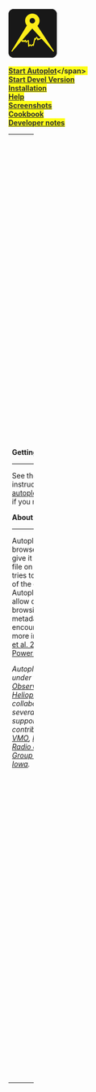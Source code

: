 <div id="launch" class="pBody" style="opacity:0.9;filter:alpha(opacity=90)">

![Logo96.png](Logo96.png "Logo96.png")

<span style="background-color:yellow;font-weight: bold;">[Start
Autoplot](http://autoplot.org/jnlp/latest/)&lt;/span&gt;&nbsp;
<span class="linuxnote" style="background-color:#ff99ff;display:none;">Linux
Installation</span>  
<span style="font-weight: bold;">[Start Devel
Version](http://autoplot.org/jnlp/devel/) </span>  
<span style="font-weight: bold;">[Installation](help.md#installation "wikilink")</span>  
<span style="font-weight: bold;">[Help](help.md "wikilink")</span>  
<span style="font-weight: bold;">[Screenshots](gallery.md "wikilink")</span>  
<span style="font-weight: bold;">[Cookbook](cookbook.md "wikilink")</span>  
<span style="font-weight: bold;">[Developer
notes](developer "wikilink")</span>

</div>

<table style="width:10%;">
<colgroup>
<col style="width: 4%" />
<col style="width: 6%" />
</colgroup>
<tbody>
<tr class="odd">
<td><p><strong>Getting Started</strong></p>
<hr />
<p>See the <a href="help" title="wikilink">help page</a> for usage instructions. Contact <a href="https://groups.google.com/forum/#!forum/autoplot">autoplot@groups.google.com</a> if you need assistance.</p>
<p><strong>About</strong></p>
<hr />
<p>Autoplot is an interactive browser for data on the web; give it a URL or the name of a file on your computer and it tries to create a sensible plot of the contents in the file. Autoplot was developed to allow quick and interactive browsing of data and metadata files that are often encountered on the web. For more information, see <a href="http://autoplot.org/wiki/images/autoplot.pdf">Faden et al. 2010</a> and introductory <a href="http://autoplot.org/wiki/images/autoplotIntroduction.ppt">PowerPoint</a>.</p>
<p><em>Autoplot was developed under the <a href="http://hpde.gsfc.nasa.gov/">NASA Virtual Observatories for Heliophysics</a> program in a collaborative effort among several institutions, including support or code contributions from <a href="http://virbo.org">ViRBO</a>, <a href="http://vmo.gsfc.nasa.gov">VMO</a>, <a href="http://www.rbsp-ect.lanl.gov/">RBSP-ECT</a>, and the <a href="http://www-pw.physics.uiowa.edu/">Radio and Plasma Wave Group at The University of Iowa</a>.</em></p></td>
<td><p><strong>Key Features</strong></p>
<hr />
<ul>
<li>Reads multiple ASCII formats including <a href="help#ASCII_table" title="wikilink">Complex ASCII tables</a>; <a href="help#Binary_table" title="wikilink">Binary tables</a>; <a href="http://cdf.gsfc.nasa.gov/">Common Data Format (CDF)</a>; <a href="http://www.unidata.ucar.edu/software/netcdf/ncml">NcML</a>; <a href="http://spase-group.org/">SPASE</a>; <a href="http://www.space-plasma.qmw.ac.uk/csds/welcome.html">Cluster Exchange Format</a>; <a href="http://www.unidata.ucar.edu/software/netcdf/">NetCDF</a>; <a href="http://opendap.org">OpenDAP</a>; <a href="http://www.hdfgroup.org/HDF5/">HDF5</a>; <a href="http://tsds.net">TSDS</a>; <a href="http://fits.gsfc.nasa.gov/fits_intro.html">FITS</a>; <a href="help#Excel" title="wikilink">Excel</a>; <a href="help#Wav_Files" title="wikilink">Wav</a>; <a href="help#Images" title="wikilink">PNG, JPG, etc</a>. For details and a full list, see <a href="help#Formats_Read" title="wikilink">Formats</a>.</li>
<li>Data is located with compact URI addresses. These contain the location of the data and additional information needed to use it.</li>
<li>Special support for <a href="help#CDAWeb" title="wikilink">CDAWeb server</a> at NASA/Goddard, <a href="http://hapi-server.org">HAPI</a>, and other data servers.</li>
<li><a href="https://das2.org">Das2</a> library used to create interactive graphics with slicing and custom interactions.</li>
<li>Wildcards can be used to <a href="help#Aggregation" title="wikilink">aggregate</a> (combine) data from multiple files into one time series.</li>
<li>Long time series may be rendered as a sequence of images as a <a href="PNG_Walks" title="wikilink">"pngwalk"</a> and viewed as a coverflow, table of thumbnails, or on a time line.</li>
<li>Any displayed data may be saved to disk in ASCII, <a href="http://cdf.gsfc.nasa.gov/">Common Data Format (CDF)</a>, and other formats, or plotted as PNG, PDF, or SVG.</li>
<li>GUI State may be saved as an XML <a href="developer.book#vap_files" title="wikilink">".vap"</a> file and restored.</li>
<li>Software may be run client side or <a href="https://cottagesystems.com/AutoplotServlet">server</a> side.</li>
<li>Data access layer for file reading may be used in <a href="matlab" title="wikilink"> MATLAB</a>, <a href="idl" title="wikilink"> IDL</a>, or <a href="python" title="wikilink"> SciPy</a> (via Java bridge), providing a common interface regardless of data source.</li>
<li><a href="https://github.com/autoplot/documentation/wiki/scripting">Scripting</a> via Jython, to control the application and read in data using metadata-aware datasets.</li>
<li><a href="http://autoplot.org/Autoplot_from_source">Open-source</a> (GPL with classpath exception) and may be used freely.</li>
</ul></td>
</tr>
</tbody>
</table>



<html>

<div>

<script type="text/javascript" src="//rf.revolvermaps.com/0/0/4.js?i=5gb0hgkpqgv&amp;m=0&amp;h=128&amp;c=ff0000&amp;r=0" async="async">

</script>

<script type="text/javascript">

rm2d\_ki101('5','200','100','5gb0hgkpqgv','ff0000',40);

</script>

</div>

<script>

$(document).ready(function () { $('\#launch \> p \>
a').attr('href','<http://autoplot.org/autoplot.jnlp>'); $('\#launch \> p
\> a').attr('title','Start Autoplot');
$('\#p-search').before($('\#launch'));
$('\#stats').append($('\#rm\_pkI1\_')); $('\#rm\_pkI1\_').wrap('

<div id="visitors" align="center" class="pBody">

</div>

'); $('\#visitors').prepend('Recent visits'); //$('\#visitors').hide();

// WebStart fix if ($.client.os == "Linux") {

```
 //$($(".external:contains('Start Autoplot')")).attr('href','http://autoplot.org/help#Installation').attr('Title','Linux operating system detected - link goes to special WebStart instructions');
```
}

```
   (function(h,o,t,j,a,r){
       h.hj=h.hj||function(){(h.hj.q=h.hj.q||[]).push(arguments)};
       h._hjSettings={hjid:1307322,hjsv:6};
       a=o.getElementsByTagName('head')[0];
       r=o.createElement('script');r.async=1;
       r.src=t+h._hjSettings.hjid+j+h._hjSettings.hjsv;
       a.appendChild(r);
   })(window,document,'https://static.hotjar.com/c/hotjar-','.js?sv=');
```
});

</script>

</html>



